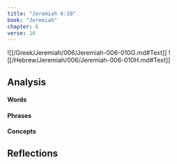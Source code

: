 ```yaml
---
title: "Jeremiah 6:10"
book: "Jeremiah"
chapter: 6
verse: 10
---
```

![[/Greek/Jeremiah/006/Jeremiah-006-010G.md#Text]]
![[/Hebrew/Jeremiah/006/Jeremiah-006-010H.md#Text]]

## Analysis

#### Words

#### Phrases

#### Concepts

## Reflections
